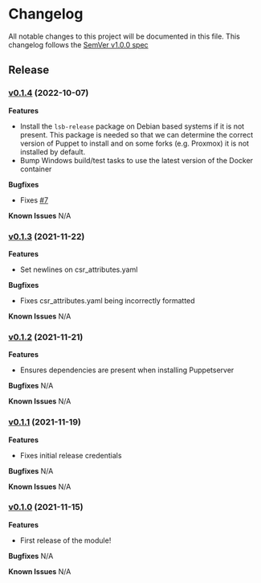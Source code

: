 # Changelog

All notable changes to this project will be documented in this file.
This changelog follows the [SemVer v1.0.0 spec](https://semver.org/spec/v1.0.0.html)

## Release

### [v0.1.4](https://github.com/Brownserve-UK/PuppetPowerShell/tree/v0.1.4) (2022-10-07)

**Features**
- Install the `lsb-release` package on Debian based systems if it is not present. This package is needed so that we can determine the correct version of Puppet to install and on some forks (e.g. Proxmox) it is not installed by default.
- Bump Windows build/test tasks to use the latest version of the Docker container

**Bugfixes**
- Fixes [#7](https://github.com/Brownserve-UK/PuppetPowerShell/issues/7)

**Known Issues**
N/A

### [v0.1.3](https://github.com/Brownserve-UK/PuppetPowerShell/tree/v0.1.3) (2021-11-22)

**Features**
- Set newlines on csr_attributes.yaml

**Bugfixes**
- Fixes csr_attributes.yaml being incorrectly formatted

**Known Issues**
N/A

### [v0.1.2](https://github.com/Brownserve-UK/PuppetPowerShell/tree/v0.1.2) (2021-11-21)

**Features**
- Ensures dependencies are present when installing Puppetserver

**Bugfixes**
N/A

**Known Issues**
N/A

### [v0.1.1](https://github.com/Brownserve-UK/PuppetPowerShell/tree/v0.1.1) (2021-11-19)

**Features**
- Fixes initial release credentials

**Bugfixes**
N/A

**Known Issues**
N/A

### [v0.1.0](https://github.com/Brownserve-UK/PuppetPowerShell/tree/v0.1.0) (2021-11-15)

**Features**
- First release of the module!
  
**Bugfixes**
N/A

**Known Issues**
N/A
